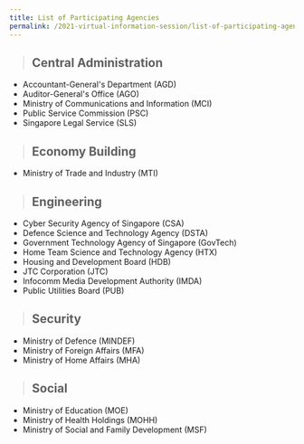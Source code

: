 ```yaml
---
title: List of Participating Agencies
permalink: /2021-virtual-information-session/list-of-participating-agencies/
---
```


> ## Central Administration

* Accountant-General's Department (AGD)
* Auditor-General's Office (AGO)
* Ministry of Communications and Information (MCI) 
* Public Service Commission (PSC)
* Singapore Legal Service (SLS)


> ## Economy Building

* Ministry of Trade and Industry (MTI)


> ## Engineering

* Cyber Security Agency of Singapore (CSA)
* Defence Science and Technology Agency (DSTA)
* Government Technology Agency of Singapore (GovTech)
* Home Team Science and Technology Agency (HTX)
* Housing and Development Board (HDB)
* JTC Corporation (JTC)
* Infocomm Media Development Authority (IMDA)
* Public Utilities Board (PUB)


> ## Security

* Ministry of Defence (MINDEF)
* Ministry of Foreign Affairs (MFA)
* Ministry of Home Affairs (MHA)


> ## Social

* Ministry of Education (MOE)
* Ministry of Health Holdings (MOHH)
* Ministry of Social and Family Development (MSF)
